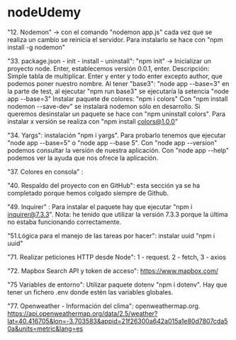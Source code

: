 # nodeUdemy

"12. Nodemon" -> con el comando "nodemon app.js" cada vez que se realiza un cambio se reinicia el servidor. Para instalarlo se hace con "npm install -g nodemon"

"33. package.json - init - install - uninstall": 
"npm init" -> Inicializar un proyecto node. Enter, establecemos versión 0.0.1, enter. Descripción: Simple tabla de multiplicar. Enter y enter y todo enter excepto author, que podemos poner nuestro nombre.
Al tener "base3": "node app --base=3" en la parte de test, al ejecutar "npm run base3" se ejecutaría la setencia "node app --base=3"
Instalar paquete de colores: "npm i colors"
Con "npm install nodemon --save-dev" se instalará nodemon sólo en desarrollo.
Si queremos desinstalar un paquete se hace con "npm uninstall colors". Para instalar x versión se realiza con "npm install colors@1.0.0"

"34. Yargs": instalación "npm i yargs". Para probarlo tenemos que ejecutar "node app --base=5" o "node app --base 5".
Con "node app --version" podemos consultar la versión de nuestra aplicación.
Con "node app --help" podemos ver la ayuda que nos ofrece la aplicación.

"37. Colores en consola" : 

"40. Respaldo del proyecto con en GitHub": esta sección ya se ha completado porque hemos colgado siempre de Github.

"49. Inquirer" : Para instalar el paquete hay que ejecutar "npm i inquirer@7.3.3". Nota: he tenido que utilizar la versión 7.3.3 porque la última no estaba funcionando correctamente.

"51.Lógica para el manejo de las tareas por hacer": instalar uuid "npm i uuid"

"71. Realizar peticiones HTTP desde Node": 1 - request. 2 - fetch, 3 - axios

"72. Mapbox Search API y token de acceso": https://www.mapbox.com/

"75 Variables de entorno": Utilizar paquete dotenv "npm i dotenv". Hay que tener un fichero .env donde estén las variables globales.

"77. Openweather - Información del clima": openweathermap.org. https://api.openweathermap.org/data/2.5/weather?lat=40.416705&lon=-3.703583&appid=21f26300a642a015a1e80d7807cda50a&units=metric&lang=es